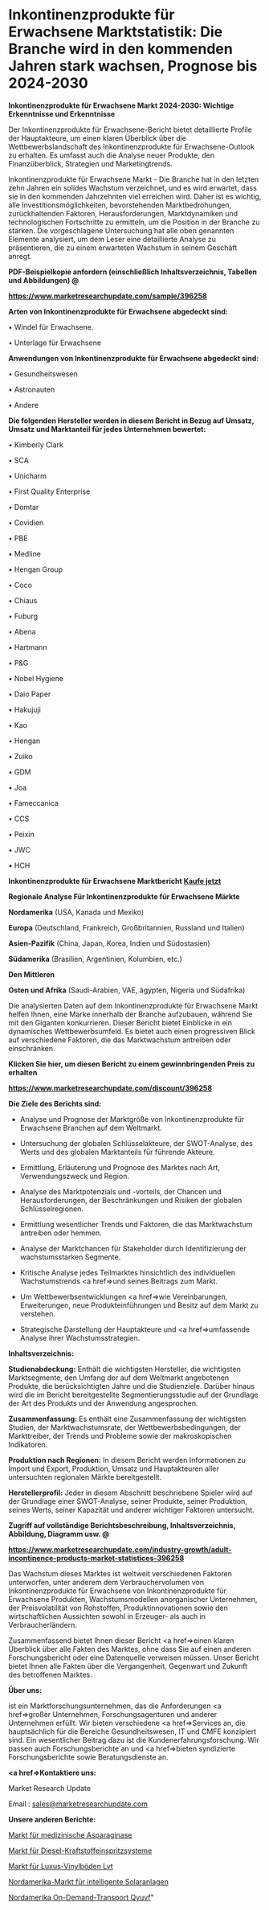 # Inkontinenzprodukte für Erwachsene Marktstatistik: Die Branche wird in den kommenden Jahren stark wachsen, Prognose bis 2024-2030

<strong>Inkontinenzprodukte für Erwachsene Markt 2024-2030: Wichtige Erkenntnisse und Erkenntnisse</strong>

Der Inkontinenzprodukte für Erwachsene-Bericht bietet detaillierte Profile der Hauptakteure, um einen klaren Überblick über die Wettbewerbslandschaft des Inkontinenzprodukte für Erwachsene-Outlook zu erhalten. Es umfasst auch die Analyse neuer Produkte, den Finanzüberblick, Strategien und Marketingtrends.

Inkontinenzprodukte für Erwachsene Markt - Die Branche hat in den letzten zehn Jahren ein solides Wachstum verzeichnet, und es wird erwartet, dass sie in den kommenden Jahrzehnten viel erreichen wird. Daher ist es wichtig, alle Investitionsmöglichkeiten, bevorstehenden Marktbedrohungen, zurückhaltenden Faktoren, Herausforderungen, Marktdynamiken und technologischen Fortschritte zu ermitteln, um die Position in der Branche zu stärken. Die vorgeschlagene Untersuchung hat alle oben genannten Elemente analysiert, um dem Leser eine detaillierte Analyse zu präsentieren, die zu einem erwarteten Wachstum in seinem Geschäft anregt.



<strong><b>PDF-Beispielkopie anfordern (einschließlich Inhaltsverzeichnis, Tabellen und Abbildungen) @ </b></strong>

<strong><a href=https://www.marketresearchupdate.com/sample/396258>

<strong>https://www.marketresearchupdate.com/sample/396258</u></a></strong></strong>



<strong>Arten von Inkontinenzprodukte für Erwachsene abgedeckt sind:</strong>

• Windel für Erwachsene.

• Unterlage für Erwachsene



<strong>Anwendungen von Inkontinenzprodukte für Erwachsene abgedeckt sind:</strong>

• Gesundheitswesen

• Astronauten

• Andere



<strong>Die folgenden Hersteller werden in diesem Bericht in Bezug auf Umsatz, Umsatz und Marktanteil für jedes Unternehmen bewertet:</strong>

• Kimberly Clark

• SCA

• Unicharm

• First Quality Enterprise

• Domtar

• Covidien

• PBE

• Medline

• Hengan Group

• Coco

• Chiaus

• Fuburg

• Abena

• Hartmann

• P&G

• Nobel Hygiene

• Daio Paper

• Hakujuji

• Kao

• Hengan

• Zuiko

• GDM

• Joa

• Fameccanica

• CCS

• Peixin

• JWC

• HCH



<strong>Inkontinenzprodukte für Erwachsene Marktbericht <a href=https://www.marketresearchupdate.com/buynow/396258>Kaufe jetzt</a></strong>



<strong>Regionale Analyse Für Inkontinenzprodukte für Erwachsene Märkte</strong>



<strong>Nordamerika</strong> (USA, Kanada und Mexiko)



<strong>Europa</strong> (Deutschland, Frankreich, Großbritannien, Russland und Italien)



<strong>Asien-Pazifik</strong> (China, Japan, Korea, Indien und Südostasien)



<strong>Südamerika</strong> (Brasilien, Argentinien, Kolumbien, etc.)



<strong>Den Mittleren</strong> 

<strong>Osten und Afrika</strong> (Saudi-Arabien, VAE, ägypten, Nigeria und Südafrika)

Die analysierten Daten auf dem Inkontinenzprodukte für Erwachsene Markt helfen Ihnen, eine Marke innerhalb der Branche aufzubauen, während Sie mit den Giganten konkurrieren. Dieser Bericht bietet Einblicke in ein dynamisches Wettbewerbsumfeld. Es bietet auch einen progressiven Blick auf verschiedene Faktoren, die das Marktwachstum antreiben oder einschränken.



<strong>Klicken Sie hier, um diesen Bericht zu einem gewinnbringenden Preis zu erhalten
</strong>

<strong><a href=https://www.marketresearchupdate.com/discount/396258>https://www.marketresearchupdate.com/discount/396258</b></u></strong></a>



<strong>Die Ziele des Berichts sind:</strong>

- Analyse und Prognose der Marktgröße von Inkontinenzprodukte für Erwachsene Branchen auf dem Weltmarkt.

- Untersuchung der globalen Schlüsselakteure, der SWOT-Analyse, des Werts und des globalen Marktanteils für führende Akteure.

- Ermittlung, Erläuterung und Prognose des Marktes nach Art, Verwendungszweck und Region.

- Analyse des Marktpotenzials und -vorteils, der Chancen und Herausforderungen, der Beschränkungen und Risiken der globalen Schlüsselregionen.

- Ermittlung wesentlicher Trends und Faktoren, die das Marktwachstum antreiben oder hemmen.

- Analyse der Marktchancen für Stakeholder durch Identifizierung der wachstumsstarken Segmente.

- Kritische Analyse jedes Teilmarktes hinsichtlich des individuellen Wachstumstrends <a href=>und</a> seines Beitrags zum Markt.

- Um Wettbewerbsentwicklungen <a href=>wie</a> Vereinbarungen, Erweiterungen, neue Produkteinführungen und Besitz auf dem Markt zu verstehen.

- Strategische Darstellung der Hauptakteure und <a href=>umfas</a>sende Analyse ihrer Wachstumsstrategien.



<strong>Inhaltsverzeichnis:</strong>



<strong>Studienabdeckung:</strong> Enthält die wichtigsten Hersteller, die wichtigsten Marktsegmente, den Umfang der auf dem Weltmarkt angebotenen Produkte, die berücksichtigten Jahre und die Studienziele. Darüber hinaus wird die im Bericht bereitgestellte Segmentierungsstudie auf der Grundlage der Art des Produkts und der Anwendung angesprochen.



<strong>Zusammenfassung:</strong> Es enthält eine Zusammenfassung der wichtigsten Studien, der Marktwachstumsrate, der Wettbewerbsbedingungen, der Markttreiber, der Trends und Probleme sowie der makroskopischen Indikatoren.



<strong>Produktion nach Regionen:</strong> In diesem Bericht werden Informationen zu Import und Export, Produktion, Umsatz und Hauptakteuren aller untersuchten regionalen Märkte bereitgestellt.



<strong>Herstellerprofil:</strong> Jeder in diesem Abschnitt beschriebene Spieler wird auf der Grundlage einer SWOT-Analyse, seiner Produkte, seiner Produktion, seines Werts, seiner Kapazität und anderer wichtiger Faktoren untersucht.



<strong><b>Zugriff auf vollständige Berichtsbeschreibung, Inhaltsverzeichnis, Abbildung, Diagramm usw. @ </b></strong>

<strong><a href=https://www.marketresearchupdate.com/industry-growth/adult-incontinence-products-market-statistices-396258>https://www.marketresearchupdate.com/industry-growth/adult-incontinence-products-market-statistices-396258</a></strong>

Das Wachstum dieses Marktes ist weltweit verschiedenen Faktoren unterworfen, unter anderem dem Verbrauchervolumen von Inkontinenzprodukte für Erwachsene von Inkontinenzprodukte für Erwachsene Produkten, Wachstumsmodellen anorganischer Unternehmen, der Preisvolatilität von Rohstoffen, Produktinnovationen sowie den wirtschaftlichen Aussichten sowohl in Erzeuger- als auch in Verbraucherländern.

Zusammenfassend bietet Ihnen dieser Bericht <a href=>einen</a> klaren Überblick über alle Fakten des Marktes, ohne dass Sie auf einen anderen Forschungsbericht oder eine Datenquelle verweisen müssen. Unser Bericht bietet Ihnen alle Fakten über die Vergangenheit, Gegenwart und Zukunft des betroffenen Marktes.



<strong>Über uns:</strong>

 ist ein Marktforschungsunternehmen, das die Anforderungen <a href=>großer</a> Unternehmen, Forschungsagenturen und anderer Unternehmen erfüllt. Wir bieten verschiedene <a href=>Services</a> an, die hauptsächlich für die Bereiche Gesundheitswesen, IT und CMFE konzipiert sind. Ein wesentlicher Beitrag dazu ist die Kundenerfahrungsforschung. Wir passen auch Forschungsberichte an und <a href=>bieten</a> syndizierte Forschungsberichte sowie Beratungsdienste an.



<strong><a href=>Kontaktiere uns:</a></strong>

Market Research Update

Email : sales@marketresearchupdate.com



<strong>Unsere anderen Berichte:</strong>

<a href=https://www.linkedin.com/pulse/medical-asparaginase-market-growth-possibilities>Markt für medizinische Asparaginase</a>

<a href=https://www.linkedin.com/pulse/diesel-fuel-injection-systems-market-size-emerging>Markt für Diesel-Kraftstoffeinspritzsysteme</a>

<a href=https://www.linkedin.com/pulse/luxury-vinyl-flooring-lvt-market-outlooks-2023>Markt für Luxus-Vinylböden Lvt</a>

<a href=https://www.linkedin.com/pulse/north-america-smart-solar-market-size-scope-top-key-company>Nordamerika-Markt für intelligente Solaranlagen</a>

<a href=https://www.linkedin.com/pulse/north-america-on-demand-transportation-qyuvf/>Nordamerika On-Demand-Transport Qyuvf</a>"
